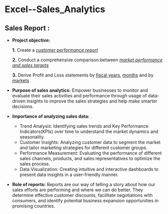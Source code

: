# Excel--Sales_Analytics
## Sales Report :


- **Project objective:** 

    **1.** Create a _[customer performance report](https://github.com/KataruShreya/Excel--Sales_Analytics/blob/main/Customer%20Performance%20Report.pdf)_ 

    **2.** Conduct a comprehensive comparison between _[market performance and sales targets](https://github.com/KataruShreya/Excel--Sales_Analytics/blob/main/Market%20Performance%20vs%20Target%20Report.pdf)_
  
    **3.** Derive Profit and Loss statements by [fiscal years](https://github.com/KataruShreya/Excel--Sales_Analytics/blob/main/P%26L%20Statement%20by%20Fiscal%20Year.pdf), [months](https://github.com/KataruShreya/Excel--Sales_Analytics/blob/main/P%26L%20Statement%20by%20Months.pdf) and by [markets](......)

- **Purpose of sales analytics:** Empower businesses to monitor and evaluate their sales activities and performance through usage of data-driven insights to improve the sales strategies and help make smarter decisions. 

- **Importance of analyzing sales data:** .
  * Trend Analysis: Identifying sales trends and Key Performance Indicators(KPIs) over time to understand the market dynamics and seasonality.
  * Customer Insights: Analyzing customer data to segment the market and tailor marketing strategies for different customer groups.
  * Performance Measurement: Evaluating the performance of different sales channels, products, and sales representatives to optimize the sales process.
  * Data Visualization: Creating intuitive and interactive dashboards to present data insights in a user-friendly manner.

- **Role of reports:** Reports are our way of telling a story about how our sales efforts are performing and where we can do better. They determine effective customer discounts, facilitate negotiations with consumers, and identify potential business expansion opportunities in promising countries.
